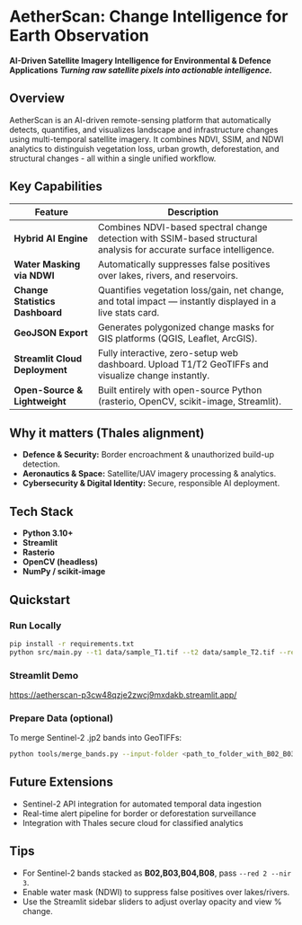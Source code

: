 # AetherScan: Change Intelligence for Earth Observation
**AI-Driven Satellite Imagery Intelligence for Environmental & Defence Applications**
***Turning raw satellite pixels into actionable intelligence.***

## Overview
AetherScan is an AI-driven remote-sensing platform that automatically detects, quantifies, and visualizes landscape and infrastructure changes using multi-temporal satellite imagery.
It combines NDVI, SSIM, and NDWI analytics to distinguish vegetation loss, urban growth, deforestation, and structural changes - all within a single unified workflow.

## Key Capabilities

| Feature | Description |
|----------|--------------|
| **Hybrid AI Engine** | Combines NDVI-based spectral change detection with SSIM-based structural analysis for accurate surface intelligence. |
| **Water Masking via NDWI** | Automatically suppresses false positives over lakes, rivers, and reservoirs. |
| **Change Statistics Dashboard** | Quantifies vegetation loss/gain, net change, and total impact — instantly displayed in a live stats card. |
| **GeoJSON Export** | Generates polygonized change masks for GIS platforms (QGIS, Leaflet, ArcGIS). |
| **Streamlit Cloud Deployment** | Fully interactive, zero-setup web dashboard. Upload T1/T2 GeoTIFFs and visualize change instantly. |
| **Open-Source & Lightweight** | Built entirely with open-source Python (rasterio, OpenCV, scikit-image, Streamlit). |


## Why it matters (Thales alignment)
- **Defence & Security:** Border encroachment & unauthorized build-up detection.
- **Aeronautics & Space:** Satellite/UAV imagery processing & analytics.
- **Cybersecurity & Digital Identity:** Secure, responsible AI deployment.

## Tech Stack
- **Python 3.10+**
- **Streamlit**
- **Rasterio**
- **OpenCV (headless)**
- **NumPy / scikit-image**


## Quickstart
### Run Locally
```bash
pip install -r requirements.txt
python src/main.py --t1 data/sample_T1.tif --t2 data/sample_T2.tif --red 2 --nir 3 --out demo/output.png
```
### Streamlit Demo
https://aetherscan-p3cw48qzje2zwcj9mxdakb.streamlit.app/

### Prepare Data (optional)
To merge Sentinel-2 .jp2 bands into GeoTIFFs:
```bash
python tools/merge_bands.py --input-folder <path_to_folder_with_B02_B03_B04_B08_jp2> --output data/sample_T1.tif
```


## Future Extensions
- Sentinel-2 API integration for automated temporal data ingestion
- Real-time alert pipeline for border or deforestation surveillance
- Integration with Thales secure cloud for classified analytics

## Tips
- For Sentinel-2 bands stacked as **B02,B03,B04,B08**, pass `--red 2 --nir 3`.
- Enable water mask (NDWI) to suppress false positives over lakes/rivers.
- Use the Streamlit sidebar sliders to adjust overlay opacity and view % change.





